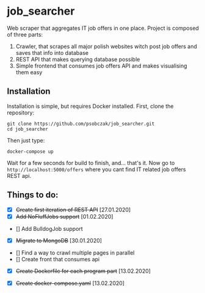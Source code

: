# job_searcher
Web scraper that aggregates IT job offers in one place.
Project is composed of three parts:
1. Crawler, that scrapes all major polish websites witch post job offers and saves that info into database
2. REST API that makes querying database possible
3. Simple frontend that consumes job offers API and makes visualising them easy


## Installation
Installation is simple, but requires Docker installed. First, clone the repository:
```
git clone https://github.com/psobczak/job_searcher.git
cd job_searcher
```
Then just type:
```
docker-compose up
```
Wait for a few seconds for build to finish, and... that's it. Now go to ```http://localhost:5000/offers``` where you 
cant find IT related job offers REST api.

## Things to do:
- [x] ~~Create first iteration of REST API~~ [27.01.2020]
- [x] ~~Add NoFluffJobs support~~ [01.02.2020]
- [] Add BulldogJob support
- [x] ~~Migrate to MongoDB~~ [30.01.2020]
- [] Find a way to crawl multiple pages in parallel
- [] Create front that consumes api
- [x] ~~Create Dockerfile for each program part~~ [13.02.2020]
- [x] ~~Create docker-compose.yaml~~ [13.02.2020]

